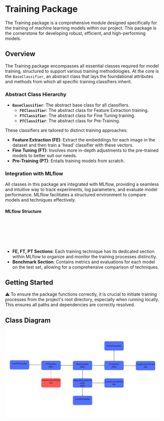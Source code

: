 # Training Package

The Training package is a comprehensive module designed specifically for the training of machine learning models within our project. This package is the cornerstone for developing robust, efficient, and high-performing models.

## Overview

The Training package encompasses all essential classes required for model training, structured to support various training methodologies. At the core is the `BaseClassifier`, an abstract class that lays the foundational attributes and methods from which all specific training classifiers inherit.

### Abstract Class Hierarchy

- **`BaseClassifier`**: The abstract base class for all classifiers.
  - **`FEClassifier`**: The abstract class for Feature Extraction training.
  - **`FTClassifier`**: The abstract class for Fine Tuning training.
  - **`PTClassifier`**: The abstract class for Pre-Training.

These classifiers are tailored to distinct training approaches:
- **Feature Extraction (FE)**: Extract the embeddings for each image in the dataset and then train a 'head' classifier with these vectors.
- **Fine Tuning (FT)**: Involves more in-depth adjustments to the pre-trained models to better suit our needs.
- **Pre-Training (PT)**: Entails training models from scratch.

### Integration with MLflow

All classes in this package are integrated with MLflow, providing a seamless and intuitive way to track experiments, log parameters, and evaluate model performance. MLflow facilitates a structured environment to compare models and techniques effectively.

#### MLflow Structure
<div style="overflow: hidden; height: 80px;">
  <img src="https://ia903407.us.archive.org/20/items/github.com-mlflow-mlflow_-_2021-04-30_16-23-15/cover.jpg" alt="Mlflow" style="margin-top: -20px; margin-bottom: -20px; display: block;">
</div>

- **FE, FT, PT Sections**: Each training technique has its dedicated section within MLflow to organize and monitor the training processes distinctly.
- **Benchmark Section**: Contains metrics and evaluations for each model on the test set, allowing for a comprehensive comparison of techniques.

## Getting Started

⚠️ To ensure the package functions correctly, it is crucial to initiate training processes from the project's root directory, especially when running locally. This ensures all paths and dependencies are correctly resolved.

## Class Diagram

![Class Diagram](../utils/diagram_classes.png)